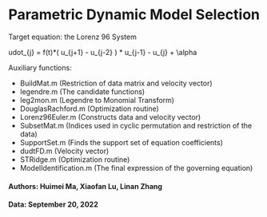 # Parametric Dynamic Model Selection
Target equation: the Lorenz 96 System 

udot_{j} = f(t)*( u_{j+1} - u_{j-2} ) * u_{j-1} - u_{j} + \alpha

Auxiliary functions:  
 * BuildMat.m (Restriction of data matrix and velocity vector)
 * legendre.m (The candidate functions)
 * leg2mon.m (Legendre to Monomial Transform)
 * DouglasRachford.m (Optimization routine)
 * Lorenz96Euler.m (Constructs data and velocity vector)
 * SubsetMat.m (Indices used in cyclic permutation and restriction of the data)
 * SupportSet.m (Finds the support set of equation coefficients)
 * dudtFD.m (Velocity vector)  
 * STRidge.m (Optimization routine) 
 * ModelIdentification.m (The final expression of the governing equation)
#### Authors: Huimei Ma, Xiaofan Lu, Linan Zhang  
#### Data: September 20, 2022
